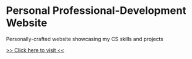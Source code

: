 # Personal Professional-Development Website

Personally-crafted website showcasing my CS skills and projects

<a href="https://iannappi577.github.io/"> >> Click here to visit << </a>
